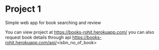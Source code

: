 # Project 1

Simple web app for book searching and review


You can view project at https://books-rohit.herokuapp.com/ you can also request book details through api https://books-rohit.herokuapp.com/api/<isbn_no_of_book>
